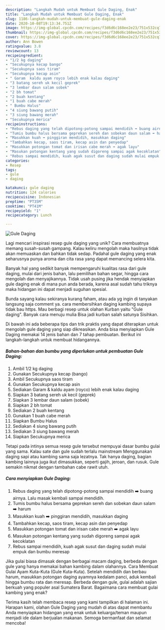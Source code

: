 ```yaml
---
description: "Langkah Mudah untuk Membuat Gule Daging, Enak"
title: "Langkah Mudah untuk Membuat Gule Daging, Enak"
slug: 1186-langkah-mudah-untuk-membuat-gule-daging-enak
date: 2020-10-08T19:13:34.751Z
image: https://img-global.cpcdn.com/recipes/f3d6d6c168ee2e23/751x532cq70/gule-daging-foto-resep-utama.jpg
thumbnail: https://img-global.cpcdn.com/recipes/f3d6d6c168ee2e23/751x532cq70/gule-daging-foto-resep-utama.jpg
cover: https://img-global.cpcdn.com/recipes/f3d6d6c168ee2e23/751x532cq70/gule-daging-foto-resep-utama.jpg
author: Ann Bowen
ratingvalue: 3.8
reviewcount: 13
recipeingredient:
- "1/2 kg daging"
- "Secukupnya kecap bango"
- "Secukupnya saos tiram"
- "Secukupnya kecap asin"
- " Garam  kaldu ayam royco lebih enak kalau daging"
- "3 batang sereh uk kecil geprek"
- "3 lembar daun salam sobek"
- "2 bh tomat"
- "2 buah kentang"
- "1 buah cabe merah"
- " Bumbu Halus"
- "4 siung bawang putih"
- "3 siung bawang merah"
- "Secukupnya merica"
recipeinstructions:
- "Rebus daging yang telah dipotong-potong sampai mendidih ➡️ buang airnya. Lalu masak kembali sampai mendidih."
- "Tumis bumbu halus bersama geprekan sereh dan sobekan daun salam ➡️ harum"
- "Masukkan kuah ➡️ pinggiran mendidih, masukkan daging"
- "Tambahkan kecap, saos tiram, kecap asin dan penyedap"
- "Masukkan potongan tomat dan irisan cabe merah ➡️ agak layu"
- "Masukan potongan kentang yang sudah digoreng sampai agak kecoklatan"
- "Rebus sampai mendidih, kuah agak susut dan daging sudah mulai empuk dan bumbu meresap"
categories:
- Resep
tags:
- gule
- daging

katakunci: gule daging 
nutrition: 124 calories
recipecuisine: Indonesian
preptime: "PT35M"
cooktime: "PT41M"
recipeyield: "1"
recipecategory: Lunch

---
```



![Gule Daging](https://img-global.cpcdn.com/recipes/f3d6d6c168ee2e23/751x532cq70/gule-daging-foto-resep-utama.jpg)

Lagi mencari inspirasi resep gule daging yang unik? Cara membuatnya memang susah-susah gampang. Kalau keliru mengolah maka hasilnya tidak akan memuaskan dan bahkan tidak sedap. Padahal gule daging yang enak seharusnya punya aroma dan cita rasa yang dapat memancing selera kita.

Banyak hal yang sedikit banyak mempengaruhi kualitas rasa dari gule daging, mulai dari jenis bahan, lalu pemilihan bahan segar, hingga cara mengolah dan menyajikannya. Tidak usah pusing jika hendak menyiapkan gule daging enak di mana pun anda berada, karena asal sudah tahu triknya maka hidangan ini dapat menjadi suguhan spesial.

Bunda sayang kalau sekiranya kurang faham, atau ada yg ingin di tanyakan langsung saja comment ya. cara membersihkan daging kambing supaya tidak bau https. Mau berbagi resep untuk olahan Kurban yaitu &#34;Gule daging&#34;. Banyak cara menuju mulia Bisa jadi kurban salah satunya Sisihkan.


Di bawah ini ada beberapa tips dan trik praktis yang dapat diterapkan untuk mengolah gule daging yang siap dikreasikan. Anda bisa menyiapkan Gule Daging memakai 14 jenis bahan dan 7 tahap pembuatan. Berikut ini langkah-langkah untuk membuat hidangannya.

<!--inarticleads1-->

##### Bahan-bahan dan bumbu yang diperlukan untuk pembuatan Gule Daging:

1. Ambil 1/2 kg daging
1. Gunakan Secukupnya kecap (bango)
1. Ambil Secukupnya saos tiram
1. Gunakan Secukupnya kecap asin
1. Sediakan  Garam &amp; kaldu ayam (royco) lebih enak kalau daging
1. Siapkan 3 batang sereh uk kecil (geprek)
1. Siapkan 3 lembar daun salam (sobek)
1. Siapkan 2 bh tomat
1. Sediakan 2 buah kentang
1. Gunakan 1 buah cabe merah
1. Siapkan  Bumbu Halus
1. Sediakan 4 siung bawang putih
1. Sediakan 3 siung bawang merah
1. Siapkan Secukupnya merica


Tetapi pada intinya semua resep gule tersebut mempuyai dasar bumbu gulai yang sama. Kalau sate dan gule sudah terlalu mainstream Menggunakan daging sapi atau kambing sama saja lezatnya. Tak hanya daging, bagian kambing lainnya juga ikut dimasukkan, seperti gajih, jeroan, dan rusuk. Gule semakin nikmat dengan tambahan cabe rawit utuh. 

<!--inarticleads2-->

##### Cara menyiapkan Gule Daging:

1. Rebus daging yang telah dipotong-potong sampai mendidih ➡️ buang airnya. Lalu masak kembali sampai mendidih.
1. Tumis bumbu halus bersama geprekan sereh dan sobekan daun salam ➡️ harum
1. Masukkan kuah ➡️ pinggiran mendidih, masukkan daging
1. Tambahkan kecap, saos tiram, kecap asin dan penyedap
1. Masukkan potongan tomat dan irisan cabe merah ➡️ agak layu
1. Masukan potongan kentang yang sudah digoreng sampai agak kecoklatan
1. Rebus sampai mendidih, kuah agak susut dan daging sudah mulai empuk dan bumbu meresap


Jika gulai biasa dimasak dengan berbagai macam daging, berbeda dengan gule yang hanya memakai bahan kambing dalam olahannya. Cara Membuat Gulai Ayam Kuta-Kuta (Gule Kuta-Kuta). Setelah mendidih dan berbau harum, masukkan potongan daging ayamnya kedalam panci, aduk kembali hingga bumbu rata dan meresap. Berbeda dengan gule, gulai adalah sajian berkuah yang populer asal Sumatera Barat. Bagaimana cara membuat gulai kambing yang enak? 

Terima kasih telah membaca resep yang kami tampilkan di halaman ini. Harapan kami, olahan Gule Daging yang mudah di atas dapat membantu Anda menyiapkan hidangan yang enak untuk keluarga/teman maupun menjadi ide dalam berjualan makanan. Semoga bermanfaat dan selamat mencoba!
